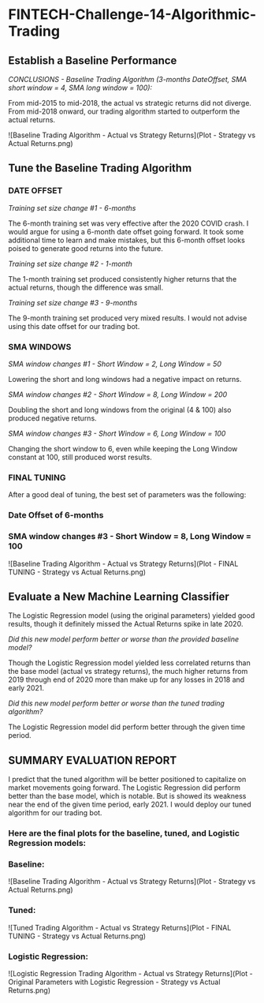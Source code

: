 # FINTECH-Challenge-14-Algorithmic-Trading



## Establish a Baseline Performance

*CONCLUSIONS - Baseline Trading Algorithm (3-months DateOffset, SMA short window = 4, SMA long window = 100):*

From mid-2015 to mid-2018, the actual vs strategic returns did not diverge.  From mid-2018 onward, our trading algorithm started to outperform the actual returns.  

![Baseline Trading Algorithm - Actual vs Strategy Returns](Plot - Strategy vs Actual Returns.png)  



## Tune the Baseline Trading Algorithm

### DATE OFFSET

*Training set size change #1 - 6-months*

The 6-month training set was very effective after the 2020 COVID crash.  I would argue for using a 6-month date offset going forward.  It took some additional time to learn and make mistakes, but this 6-month offset looks poised to generate good returns into the future.


*Training set size change #2 - 1-month* 

The 1-month training set produced consistently higher returns that the actual returns, though the difference was small.  


*Training set size change #3 - 9-months*

The 9-month training set produced very mixed results.  I would not advise using this date offset for our trading bot.


### SMA WINDOWS

*SMA window changes #1 - Short Window = 2, Long Window = 50*

Lowering the short and long windows had a negative impact on returns.


*SMA window changes #2 - Short Window = 8, Long Window = 200*

Doubling the short and long windows from the original (4 & 100) also produced negative returns.


*SMA window changes #3 - Short Window = 6, Long Window = 100*

Changing the short window to 6, even while keeping the Long Window constant at 100, still produced worst results.


### FINAL TUNING

After a good deal of tuning, the best set of parameters was the following:

### Date Offset of 6-months
### SMA window changes #3 - Short Window = 8, Long Window = 100

![Baseline Trading Algorithm - Actual vs Strategy Returns](Plot - FINAL TUNING - Strategy vs Actual Returns.png)  



## Evaluate a New Machine Learning Classifier

The Logistic Regression model (using the original parameters) yielded good results, though it definitely missed the Actual Returns spike in late 2020.


*Did this new model perform better or worse than the provided baseline model?*

Though the Logistic Regression model yielded less correlated returns than the base model (actual vs strategy returns), the much higher returns from 2019 through end of 2020 more than make up for any losses in 2018 and early 2021.


*Did this new model perform better or worse than the tuned trading algorithm?*

The Logistic Regression model did perform better through the given time period.  



## SUMMARY EVALUATION REPORT

I predict that the tuned algorithm will be better positioned to capitalize on market movements going forward.  The Logistic Regression did perform better than the base model, which is notable.  But is showed its weakness near the end of the given time period, early 2021.  I would deploy our tuned algorithm for our trading bot.

### Here are the final plots for the baseline, tuned, and Logistic Regression models:

### Baseline:

![Baseline Trading Algorithm - Actual vs Strategy Returns](Plot - Strategy vs Actual Returns.png)  

### Tuned:

![Tuned Trading Algorithm - Actual vs Strategy Returns](Plot - FINAL TUNING - Strategy vs Actual Returns.png)  

### Logistic Regression:

![Logistic Regression Trading Algorithm - Actual vs Strategy Returns](Plot - Original Parameters with Logistic Regression - Strategy vs Actual Returns.png)  









